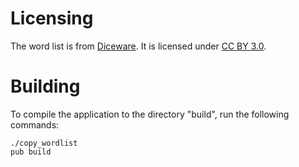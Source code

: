 # Licensing
The word list is from [Diceware](http://world.std.com/~reinhold/diceware.html). It is licensed under [CC BY 3.0](http://creativecommons.org/licenses/by/3.0/).

# Building
To compile the application to the directory "build", run the following commands:

    ./copy_wordlist
    pub build
